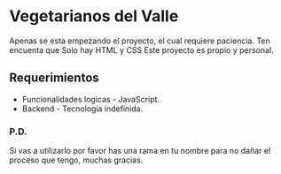 # Vegetarianos del Valle
Apenas se esta empezando el proyecto, el cual requiere paciencia.
Ten encuenta que Solo hay HTML y CSS
Este proyecto es propio y personal. 

## Requerimientos
- Funcionalidades logicas - JavaScript.
- Backend - Tecnologia indefinida.

### P.D.
Si vas a utilizarlo por favor has una rama en tu nombre para no dañar el proceso que tengo, muchas gracias.
